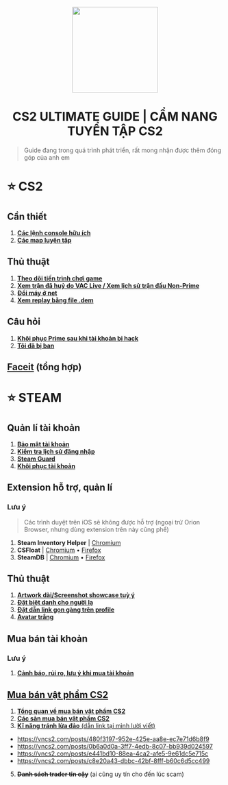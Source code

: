 <p align="center"><img width="200px" height="auto" src="https://raw.githubusercontent.com/tori2105/iOS-App-Scripts/refs/heads/main/resources/bongo.png"></p>
<h1 align="center">CS2 ULTIMATE GUIDE | CẨM NANG TUYỂN TẬP CS2</h1>

> Guide đang trong quá trình phát triển, rất mong nhận được thêm đóng góp của anh em

# ⭐ CS2
## Cần thiết
1.   <a href="https://github.com/tori2105/CS2-Ultimate-Guide/blob/main/CS/Console.md">**Các lệnh console hữu ích**</a>
2.   <a href="https://github.com/tori2105/CS2-Ultimate-Guide/blob/main/CS/TrainingMap.md">**Các map luyện tập**</a>
## Thủ thuật
1.   <a href="https://github.com/tori2105/CS2-Ultimate-Guide/blob/main/CS/Stat.md">**Theo dõi tiến trình chơi game**
2.   <a href="https://github.com/tori2105/CS2-Ultimate-Guide/blob/main/CS/VACLiveMatch.md">**Xem trận đã huỷ do VAC Live / Xem lịch sử trận đấu Non-Prime**</a>
3.   <a href="https://github.com/tori2105/CS2-Ultimate-Guide/blob/main/CS/DoiMay.md">**Đổi máy ở net**</a>
4.   <a href="https://github.com/tori2105/CS2-Ultimate-Guide/blob/main/CS/CustomDEM.md">**Xem replay bằng file .dem**</a>
## Câu hỏi
1.  <a href="https://github.com/tori2105/CS2-Ultimate-Guide/blob/main/CS/Prime.md">**Khôi phục Prime sau khi tài khoản bị hack**
2.  <a href="https://github.com/tori2105/CS2-Ultimate-Guide/blob/main/CS/Banned.md">**Tôi đã bị ban**
## [Faceit](https://github.com/tori2105/CS2-Ultimate-Guide/blob/main/CS/FaceitSum.md) (tổng hợp)
# ⭐ STEAM
## Quản lí tài khoản
1.   <a href="https://github.com/tori2105/CS2-Ultimate-Guide/blob/main/STEAM/AccountSecure.md">**Bảo mật tài khoản**
2.   <a href="https://help.steampowered.com/en/accountdata/SteamLoginHistory">**Kiểm tra lịch sử đăng nhập**</a>
3.   <a href="https://help.steampowered.com/vi/faqs/view/6891-E071-C9D9-0134">**Steam Guard**</a>
4.   <a href="https://github.com/tori2105/CS2-Ultimate-Guide/tree/main/STEAM/Recovery.md">**Khôi phục tài khoản**</a>
## Extension hỗ trợ, quản lí
### Lưu ý
> Các trình duyệt trên iOS sẽ không được hỗ trợ (ngoại trừ Orion Browser, nhưng dùng extension trên này cũng phế)
1.   **Steam Inventory Helper** | <a href="https://chromewebstore.google.com/detail/steam-inventory-helper/cmeakgjggjdlcpncigglobpjbkabhmjl">Chromium</a>
2.   **CSFloat** | <a href="https://chromewebstore.google.com/detail/csfloat-market-checker/jjicbefpemnphinccgikpdaagjebbnhg">Chromium</a> • <a href="https://addons.mozilla.org/en-US/firefox/addon/csgofloat/">Firefox</a>
3.   **SteamDB** | <a href="https://chromewebstore.google.com/detail/steamdb/kdbmhfkmnlmbkgbabkdealhhbfhlmmon">Chromium</a> • <a href="https://addons.mozilla.org/en-US/firefox/addon/steam-database/">Firefox</a>
## Thủ thuật
1.   <a href="https://github.com/tori2105/CS2-Ultimate-Guide/blob/main/STEAM/Artwork.md">**Artwork dài/Screenshot showcase tuỳ ý**</a>
2.   <a href="https://github.com/tori2105/CS2-Ultimate-Guide/blob/main/STEAM/Alias.md">**Đặt biệt danh cho người lạ**</a>
3.   <a href="https://github.com/tori2105/CS2-Ultimate-Guide/blob/main/STEAM/Shortlink.md">**Đặt dẫn link gọn gàng trên profile**</a>
4.   <a href="https://github.com/tori2105/CS2-Ultimate-Guide/blob/main/STEAM/InviAvatar.md">**Avatar trắng**</a>
## Mua bán tài khoản
### Lưu ý
1.   <a href="https://github.com/tori2105/CS2-Ultimate-Guide/blob/main/STEAM/AccountTrans.md">**Cảnh báo, rủi ro, lưu ý khi mua tài khoản**
## Mua bán vật phẩm CS2
1.   <a href="https://github.com/tori2105/CS2-Ultimate-Guide/blob/main/STEAM/SkinTradeSum.md">**Tổng quan về mua bán vật phẩm CS2**
2.   <a href="https://github.com/tori2105/CS2-Ultimate-Guide/blob/main/STEAM/SkinTradePlatform.md">**Các sàn mua bán vật phẩm CS2**
3.   **Kĩ năng tránh lừa đảo** (dẫn link tại mình lười viết)
-  https://vncs2.com/posts/480f3197-952e-425e-aa8e-ec7e71d6b8f9
-  https://vncs2.com/posts/0b6a0d0a-3ff7-4edb-8c07-bb939d024597
-  https://vncs2.com/posts/e441bd10-88ea-4ca2-afe5-9e61dc5e715c
-  https://vncs2.com/posts/c8e20a43-dbbc-42bf-8fff-b60c6d5cc499
5.   ~~**Danh sách trader tin cậy**~~ (ai cũng uy tín cho đến lúc scam) 

